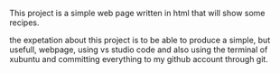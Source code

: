 This project is a simple web page written in html that will show some recipes. 

the expetation about this project is to be able to produce a  simple, but usefull, webpage, using vs studio code and also using the terminal of xubuntu and committing everything to my github account through git.





